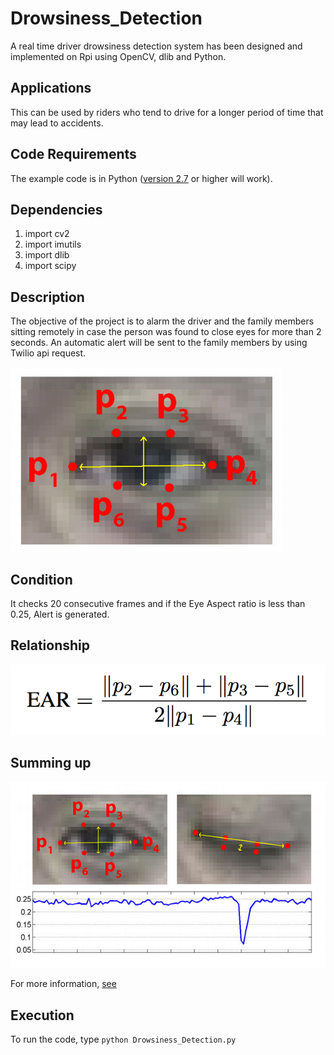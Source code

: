 # Drowsiness_Detection

A real time driver drowsiness detection system has been designed and implemented on Rpi using OpenCV, dlib and Python.

## Applications
This can be used by riders who tend to drive for a longer period of time that may lead to accidents.

## Code Requirements
The example code is in Python ([version 2.7](https://www.python.org/download/releases/2.7/) or higher will work).

## Dependencies

1) import cv2
2) import imutils
3) import dlib
4) import scipy

## Description
The objective of the project is to alarm the driver and the family members sitting remotely in case the person was found to close eyes for more than 2 seconds. An automatic alert will be sent to the family members by using Twilio api request.

<img src="https://github.com/kapilahuja11/Drowsiness_Detection/blob/main/eye1.jpg">

## Condition

It checks 20 consecutive frames and if the Eye Aspect ratio is less than 0.25, Alert is generated.

## Relationship

<img src="https://github.com/kapilahuja11/Drowsiness_Detection/blob/main/eye2.png">

## Summing up

<img src="https://github.com/kapilahuja11/Drowsiness_Detection/blob/main/eye3.jpg">

For more information, [see](https://www.pyimagesearch.com/2017/05/08/drowsiness-detection-opencv/)

## Execution
To run the code, type `python Drowsiness_Detection.py`

